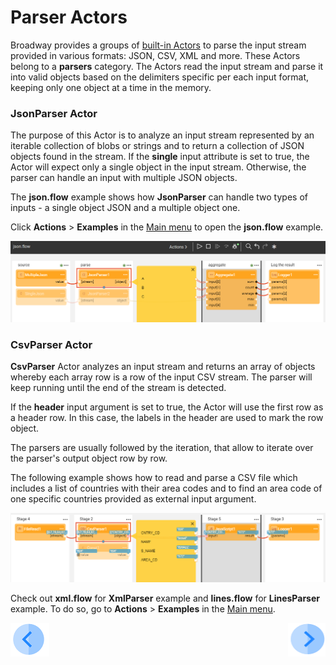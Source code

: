 # Parser Actors

Broadway provides a groups of [built-in Actors](../04_built_in_actor_types.md) to parse the input stream provided in various formats: JSON, CSV, XML and more. These Actors belong to a **parsers** category. The Actors read the input stream and parse it into valid objects based on the delimiters specific per each input format, keeping only one object at a time in the memory. 
### JsonParser Actor

The purpose of this Actor is to analyze an input stream represented by an iterable collection of blobs or strings and to return a collection of JSON objects found in the stream. If the **single** input attribute is set to true, the Actor will expect only a single object in the input stream. Otherwise, the parser can handle an input with multiple JSON objects.

The **json.flow** example shows how **JsonParser** can handle two types of inputs - a single object JSON and a multiple object one.

Click **Actions** > **Examples** in the [Main menu](../18_broadway_flow_window.md#main-menu) to open the **json.flow** example. 

![image](../images/99_actors_03_1.PNG)



### CsvParser Actor

**CsvParser** Actor analyzes an input stream and returns an array of objects whereby each array row is a row of the input CSV stream. The parser will keep running until the end of the stream is detected.

If the **header** input argument is set to true, the Actor will use the first row as a header row. In this case, the labels in the header are used to mark the row object.

The parsers are usually followed by the iteration, that allow to iterate over the parser's output object row by row.

The following example shows how to read and parse a CSV file which includes a list of countries with their area codes and to find an area code of one specific countries provided as external input argument.

![image](../images/99_actors_03_2.PNG)


Check out **xml.flow** for **XmlParser** example and **lines.flow** for **LinesParser** example. To do so, go to **Actions** > **Examples** in the [Main menu](../18_broadway_flow_window.md#main-menu).

[![Previous](/articles/images/Previous.png)](02_stream_actors.md)[<img align="right" width="60" height="54" src="/articles/images/Next.png">]()

